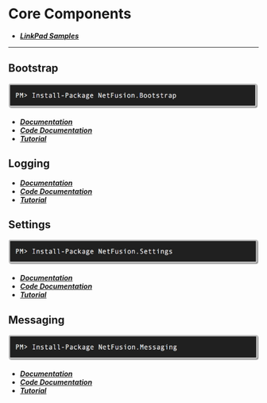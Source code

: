 # Core Components

* ___[LinkPad Samples](../../samples/LinqPad/Core)___

<hr />

## Bootstrap
![image](../../img/Nuget-NetFusion.Bootstrap.png)

* ___[Documentation](https://github.com/grecosoft/NetFusion/wiki/Bootstrap-Summary)___
* ___[Code Documentation](https://grecosoft.github.io/docs/netfusion/api/NetFusion.Bootstrap.Container.html)___
* ___[Tutorial](https://github.com/grecosoft/NetFusion/wiki/Bootstrap-Tutorial)___
   
## Logging

* ___[Documentation](https://github.com/grecosoft/NetFusion/wiki/Bootstrap-Summary)___
* ___[Code Documentation](https://grecosoft.github.io/docs/netfusion/source/api/NetFusion.Bootstrap.Container.html)___
* ___[Tutorial](https://github.com/grecosoft/NetFusion/wiki/Logging-Tutorial)___

## Settings
![image](../../img/Nuget-NetFusion.Settings.png)

* ___[Documentation](https://github.com/grecosoft/NetFusion/wiki/Settings-Summary)___
* ___[Code Documentation](https://grecosoft.github.io/docs/netfusion/source/api/NetFusion.Bootstrap.Container.html)___
* ___[Tutorial](https://github.com/grecosoft/NetFusion/wiki/Settings-Tutorial)___

## Messaging
![image](../../img/Nuget-NetFusion.Messaging.png)

* ___[Documentation](https://github.com/grecosoft/NetFusion/wiki/Messaging-Summary)___
* ___[Code Documentation](https://grecosoft.github.io/docs/netfusion/source/api/NetFusion.Bootstrap.Container.html)___
* ___[Tutorial](https://github.com/grecosoft/NetFusion/wiki/Messaging-Tutorial)___





